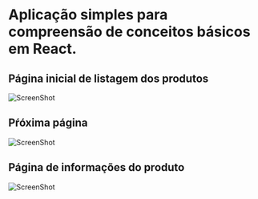 # Aplicação simples para compreensão de conceitos básicos em React.

 ## Página inicial de listagem dos produtos
![ScreenShot](https://raw.github.com/Rayxan/JsHunt/master/repo-img/JsHuntOne.png)

 ## Pŕóxima página
![ScreenShot](https://raw.github.com/Rayxan/JsHunt/master/repo-img/JsHuntTwo.png)

## Página de informações do produto
![ScreenShot](https://raw.github.com/Rayxan/JsHunt/master/repo-img/JsHuntThree.png)
